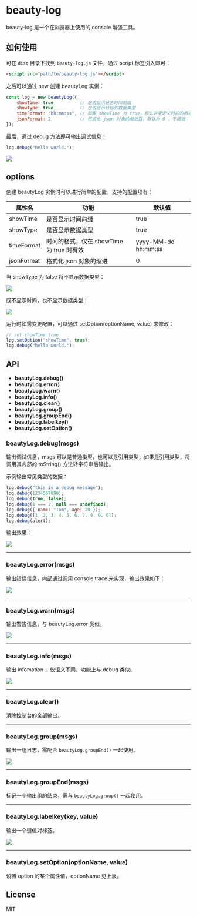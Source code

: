 # beauty-log

beauty-log 是一个在浏览器上使用的 console 增强工具。

## 如何使用

可在 `dist` 目录下找到 `beauty-log.js` 文件，通过 script 标签引入即可：

```html
<script src="path/to/beauty-log.js"></script>
```

之后可以通过 new 创建 beautyLog 实例：

```js
const log = new beautyLog({
    showTime: true,			// 是否显示日志时间前缀
    showType: true,			// 是否显示目标的数据类型
    timeFormat: "hh:mm:ss",	// 如果 showTime 为 true，那么这里定义时间的格式
    jsonFormat: 2			// 格式化 json 对象的缩进数，默认为 0 ，不缩进
});
```

最后，通过 debug 方法即可输出调试信息：

```js
log.debug("hello world.");
```

![](https://smartline.cc/wp-content/uploads/2021/03/debug.png)

## options

创建 beautyLog 实例时可以进行简单的配置，支持的配置项有：

| 属性名     | 功能                                     | 默认值              |
| ---------- | ---------------------------------------- | ------------------- |
| showTime   | 是否显示时间前缀                         | true                |
| showType   | 是否显示数据类型                         | true                |
| timeFormat | 时间的格式，仅在 showTime 为 true 时有效 | yyyy-MM-dd hh:mm:ss |
| jsonFormat | 格式化 json 对象的缩进                   | 0                     |

当 showType 为 false 将不显示数据类型：

![](https://smartline.cc/wp-content/uploads/2021/03/debug_showtype_false.png)

既不显示时间，也不显示数据类型：

![](https://smartline.cc/wp-content/uploads/2021/03/debug_show_option_false.png)

运行时如需变更配置，可以通过 setOption(optionName, value) 来修改：

```js
// set showTime true
log.setOption("showTime", true);
log.debug("hello world.");
```

## API

- **beautyLog.debug()**
- **beautyLog.error()**
- **beautyLog.warn()**
- **beautyLog.info()**
- **beautyLog.clear()**
- **beautyLog.group()**
- **beautyLog.groupEnd()**
- **beautyLog.labelkey()**
- **beautyLog.setOption()**



### beautyLog.debug(msgs)

输出调试信息，msgs 可以是普通类型，也可以是引用类型，如果是引用类型，将调用其内部的 toString() 方法转字符串后输出。

示例输出常见类型的数据：

```js
log.debug("this is a debug message");
log.debug(1234567890);
log.debug(true, false);
log.debug(1 === 2, null === undefined);
log.debug({ name: "Tom", age: 20 });
log.debug([1, 2, 3, 4, 5, 6, 7, 8, 9, 0]);
log.debug(alert);
```

输出效果：

![](https://smartline.cc/wp-content/uploads/2020/10/beauty_log_all_type.png)

---

### beautyLog.error(msgs)

输出错误信息，内部通过调用 console.trace 来实现，输出效果如下：

![](https://smartline.cc/wp-content/uploads/2021/03/error.png)

---

### beautyLog.warn(msgs)

输出警告信息，与 beautyLog.error 类似。

![](https://smartline.cc/wp-content/uploads/2021/03/warn.png)

---

### beautyLog.info(msgs)

输出 infomation ，仅语义不同，功能上与 debug 类似。

![](https://smartline.cc/wp-content/uploads/2021/03/group.png)

---

### beautyLog.clear()

清除控制台的全部输出。

---

### beautyLog.group(msgs)

输出一组日志，需配合 `beautyLog.groupEnd()` 一起使用。

![](https://smartline.cc/wp-content/uploads/2021/03/group.png)

---

### beautyLog.groupEnd(msgs)

标记一个输出组的结束，需与 `beautyLog.group()` 一起使用。

---

### beautyLog.labelkey(key, value)

输出一个键值对标签。

![](https://smartline.cc/wp-content/uploads/2021/03/labelkey.png)

---

### beautyLog.setOption(optionName, value)

设置 option 的某个属性值，optionName 见上表。


## License

MIT